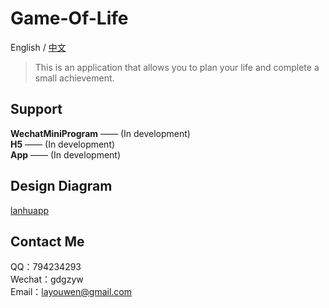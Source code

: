 # Game-Of-Life

English / [中文](./README-CN.md)

> This is an application that allows you to plan your life and complete a small achievement.

## Support

**WechatMiniProgram** —— (In development)   
**H5** —— (In development)   
**App** —— (In development)

## Design Diagram

[lanhuapp](https://lanhuapp.com/url/xtDl7)

## Contact Me

QQ：794234293   
Wechat：gdgzyw   
Email：layouwen@gmail.com   
